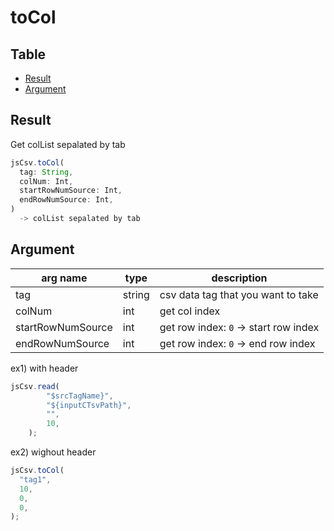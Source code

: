 # toCol

Table
-----------------
* [Result](#result)
* [Argument](#argument)

## Result

Get colList sepalated by tab  

```js.js
jsCsv.toCol(
  tag: String,
  colNum: Int,
  startRowNumSource: Int,
  endRowNumSource: Int,
)
  -> colList sepalated by tab       
```

## Argument

| arg name | type | description |
| -------- | -------- | -------- |
| tag | string | csv data tag that you want to take |
| colNum | int | get col index |
| startRowNumSource | int | get row index: `0` -> start row index |
| endRowNumSource | int | get row index: `0` -> end row index |


ex1) with header

```js.js
jsCsv.read(
		"$srcTagName}",
		"${inputCTsvPath}", 
		"", 
		10,
	);
```

ex2) wighout header

```js.js
jsCsv.toCol(
  "tag1",
  10,
  0,
  0,
);
```
